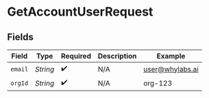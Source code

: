 # GetAccountUserRequest


## Fields

| Field              | Type               | Required           | Description        | Example            |
| ------------------ | ------------------ | ------------------ | ------------------ | ------------------ |
| `email`            | *String*           | :heavy_check_mark: | N/A                | user@whylabs.ai    |
| `orgId`            | *String*           | :heavy_check_mark: | N/A                | org-123            |